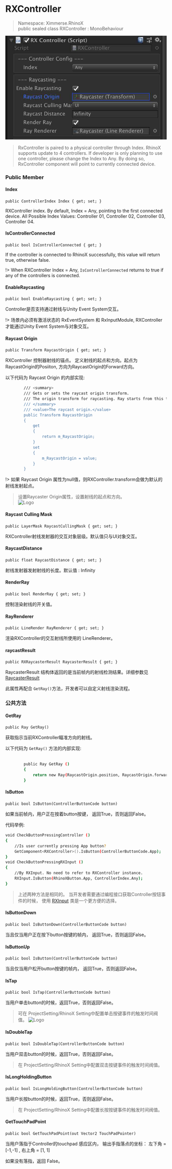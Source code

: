 # RXController

> Namespace: Ximmerse.RhinoX    
> public sealed class RXController : MonoBehaviour



![Logo](https://raw.githubusercontent.com/yinyuanqings/AIOSDK/gh-pages/img/Inspector/RxController.jpg ':size=450X400')

> RxController is paired to a physical controller through Index. RhinoX supports update to 4 controllers.
If developer is only planning to use one controller, please change the Index to Any. By doing so, RxController component will point to currently connected device.


### Public Member

#### Index

`public ControllerIndex Index { get; set; }`

RXController index. By default, Index = Any, pointing to the first connected device.
All Possible Index Values:
Controller 01, Controller 02, Controller 03, Controller 04.

#### IsControllerConnected 
`public bool IsControllerConnected { get; }`

If the controller is connected to RhinoX successfully, this value will return true, otherwise false.

!> When RXController Index = Any, `IsControllerConnected` returns to true if any of the controllers is connected.

#### EnableRaycasting
`public bool EnableRaycasting { get; set; }`

Controller是否支持通过射线与Unity Event System交互。 

!> 场景内必须有激活状态的 RxEventSystem 和 RxInputModule, RXController才能通过Unity Event System与对象交互。


#### Raycast Origin
`public Transform RaycastOrigin { get; set; }`

RXController 控制器射线的锚点。 定义射线的起点和方向。起点为RaycastOrigin的Posiiton, 方向为RaycastOrigin的Forward方向。

以下代码为 Raycast Origin 的内部实现:
```bash
        /// <summary>
        /// Gets or sets the raycast origin transform.
        /// The origin transform for raycasting. Ray starts from this transform's world position, pointing ahead by the forward direction of this transform.
        /// </summary>
        /// <value>The raycast origin.</value>
        public Transform RaycastOrigin
        {
            get 
            { 
                return m_RaycastOrigin; 
            }
            set
            {
                m_RaycastOrigin = value;
            }
        }
````

!> 如果 Raycast Origin 属性为null值，则RXController.transform会做为默认的射线发射起点。
> 设置Raycaster Origin属性，设置射线的起点和方向。   
![Logo](https://raw.githubusercontent.com/yinyuanqings/AIOSDK/gh-pages/img/photo/Controller-Raycaster.jpg ':size=390X264')



#### Raycast Culling Mask
`public LayerMask RaycastCullingMask { get; set; }`

RXController射线发射器的交互对象层级。默认值只与UI对象交互。


#### RaycastDistance
`public float RaycastDistance { get; set; }`

射线发射器发射射线的长度。默认值 : Infinity



#### RenderRay
`public bool RenderRay { get; set; }`

控制渲染射线的开关值。


#### RayRenderer
`public LineRender RayRenderer { get; set; }`

渲染RXController的交互射线所使用的 LineRenderer。


#### raycastResult
`public RXRaycasterResult RaycasterResult { get; }`

RaycasterResult 结构体返回的是当前帧内的射线检测结果。详细参数见 [RaycasterResult](/ScriptingReference/RaycasterResult)

此属性再配合 `GetRay()`方法，开发者可以自定义射线渲染流程。


### 公共方法

#### GetRay
`public Ray GetRay()` 

获取指示当前RXController瞄准方向的射线。

以下代码为 `GetRay()` 方法的内部实现:
```bash
        
        public Ray GetRay ()
        {
            return new Ray(RaycastOrigin.position, RaycastOrigin.forward);
        }
````


#### IsButton
`public bool IsButton(ControllerButtonCode button)`

如果当前帧内，用户正在按着button按键， 返回True，否则返回False。

代码举例:

```bash
void CheckButtonPressingController ()
{
    //Is user currently pressing App button?
    GetComponent<RXController>().IsButton(ControllerButtonCode.App);
}
void CheckButtonPressingRXInput ()
{
    //By RXInput. No need to refer to RXController instance.
    RXInput.IsButton(RhinoXButton.App, ControllerIndex.Any);
}
````
> 上述两种方法是相同的。
当开发者需要通过编程接口获取Controller按钮事件的时候， 使用 [RXInput](/ScriptingReference/RXInput) 类是一个更方便的选择。


#### IsButtonDown
`public bool IsButtonDown(ControllerButtonCode button)`

当且仅当用户正在按下button按键的帧内， 返回True，否则返回False。 

#### IsButtonUp
`public bool IsButton(ControllerButtonCode button)`

当且仅当用户松开button按键的帧内， 返回True，否则返回False。 


#### IsTap
`public bool IsTap(ControllerButtonCode button)`

当用户单击button的时候，返回True，否则返回False。 

> 可在 ProjectSetting/RhinoX Setting中配置单击按键事件的触发时间阀值。
![Logo](https://raw.githubusercontent.com/yinyuanqings/AIOSDK/gh-pages/img/Inspector/RhinoXProjectSetting-Threshold-Time.jpg ':size=450X400')

#### IsDoubleTap
`public bool IsDoubleTap(ControllerButtonCode button)`

当用户双击button的时候，返回True，否则返回False。 

> 在 ProjectSetting/RhinoX Setting中配置双击按键事件的触发时间阀值。


#### IsLongHoldingButton
`public bool IsLongHoldingButton(ControllerButtonCode button)`

当用户长按button的时候，返回True，否则返回False。 

> 在 ProjectSetting/RhinoX Setting中配置长按按键事件的触发时间阀值。


#### GetTouchPadPoint
`public bool GetTouchPadPoint(out Vector2 TouchPadPointer)`

当用户落指于Controller的touchpad 感应区内， 输出手指落点的坐标： 
左下角 = [-1,-1] , 右上角 = [1, 1]

如果没有落指，返回 False。
